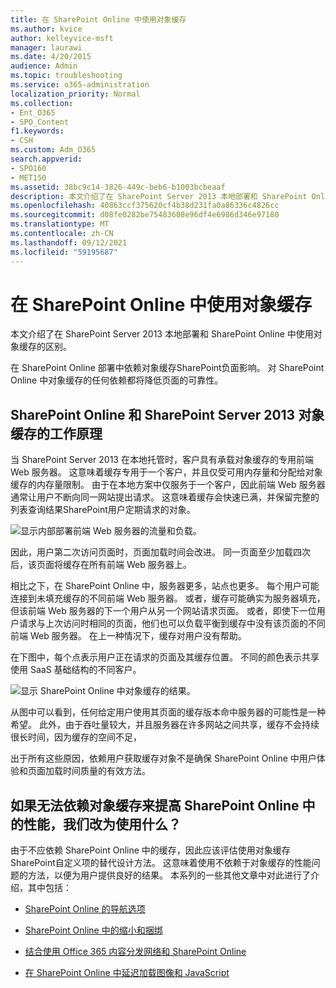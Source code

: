 ```yaml
---
title: 在 SharePoint Online 中使用对象缓存
ms.author: kvice
author: kelleyvice-msft
manager: laurawi
ms.date: 4/20/2015
audience: Admin
ms.topic: troubleshooting
ms.service: o365-administration
localization_priority: Normal
ms.collection:
- Ent_O365
- SPO_Content
f1.keywords:
- CSH
ms.custom: Adm_O365
search.appverid:
- SPO160
- MET150
ms.assetid: 38bc9c14-3826-449c-beb6-b1003bcbeaaf
description: 本文介绍了在 SharePoint Server 2013 本地部署和 SharePoint Online 中使用对象缓存的区别。
ms.openlocfilehash: 40863ccf375620cf4b38d231fa0a86336c4826cc
ms.sourcegitcommit: d08fe0282be75483608e96df4e6986d346e97180
ms.translationtype: MT
ms.contentlocale: zh-CN
ms.lasthandoff: 09/12/2021
ms.locfileid: "59195687"
---
```

# <a name="using-the-object-cache-with-sharepoint-online"></a>在 SharePoint Online 中使用对象缓存

本文介绍了在 SharePoint Server 2013 本地部署和 SharePoint Online 中使用对象缓存的区别。
  
在 SharePoint Online 部署中依赖对象缓存SharePoint负面影响。 对 SharePoint Online 中对象缓存的任何依赖都将降低页面的可靠性。 
  
## <a name="how-the-sharepoint-online-and-sharepoint-server-2013-object-cache-works"></a>SharePoint Online 和 SharePoint Server 2013 对象缓存的工作原理

当 SharePoint Server 2013 在本地托管时，客户具有承载对象缓存的专用前端 Web 服务器。 这意味着缓存专用于一个客户，并且仅受可用内存量和分配给对象缓存的内存量限制。 由于在本地方案中仅服务于一个客户，因此前端 Web 服务器通常让用户不断向同一网站提出请求。 这意味着缓存会快速已满，并保留完整的列表查询结果SharePoint用户定期请求的对象。
  
![显示内部部署前端 Web 服务器的流量和负载。](../media/a0d38b36-4909-4abb-8d4e-4930814bb3de.png)
  
因此，用户第二次访问页面时，页面加载时间会改进。 同一页面至少加载四次后，该页面将缓存在所有前端 Web 服务器上。
  
相比之下，在 SharePoint Online 中，服务器更多，站点也更多。 每个用户可能连接到未填充缓存的不同前端 Web 服务器。 或者，缓存可能确实为服务器填充，但该前端 Web 服务器的下一个用户从另一个网站请求页面。 或者，即使下一位用户请求与上次访问时相同的页面，他们也可以负载平衡到缓存中没有该页面的不同前端 Web 服务器。 在上一种情况下，缓存对用户没有帮助。
  
在下图中，每个点表示用户正在请求的页面及其缓存位置。 不同的颜色表示共享使用 SaaS 基础结构的不同客户。
  
![显示 SharePoint Online 中对象缓存的结果。](../media/25d04011-ef83-4cb7-9e04-a6ed490f63c3.png)
  
从图中可以看到，任何给定用户使用其页面的缓存版本命中服务器的可能性是一种希望。 此外，由于吞吐量较大，并且服务器在许多网站之间共享，缓存不会持续很长时间，因为缓存的空间不足，
  
出于所有这些原因，依赖用户获取缓存对象不是确保 SharePoint Online 中用户体验和页面加载时间质量的有效方法。
  
## <a name="if-we-cant-rely-on-the-object-cache-to-improve-performance-in-sharepoint-online-what-do-we-use-instead"></a>如果无法依赖对象缓存来提高 SharePoint Online 中的性能，我们改为使用什么？

由于不应依赖 SharePoint Online 中的缓存，因此应该评估使用对象缓存SharePoint自定义项的替代设计方法。 这意味着使用不依赖于对象缓存的性能问题的方法，以便为用户提供良好的结果。 本系列的一些其他文章中对此进行了介绍，其中包括：
  
- [SharePoint Online 的导航选项](navigation-options-for-sharepoint-online.md)
    
- [SharePoint Online 中的缩小和捆绑](minification-and-bundling-in-sharepoint-online.md)
    
- [结合使用 Office 365 内容分发网络和 SharePoint Online](use-microsoft-365-cdn-with-spo.md)
    
- [在 SharePoint Online 中延迟加载图像和 JavaScript](delay-loading-images-and-javascript-in-sharepoint-online.md)
    

